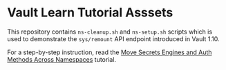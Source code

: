 # Vault Learn Tutorial Asssets

This repository contains `ns-cleanup.sh` and `ns-setup.sh` scripts which is used to demonstrate the `sys/remount` API endpoint introduced in Vault 1.10. 

For a step-by-step instruction, read the [Move Secrets Engines and Auth Methods Across Namespaces](https://learn.hashicorp.com//tutorials/vault/mount-move) tutorial.
